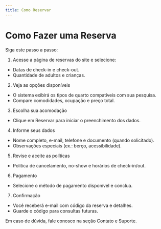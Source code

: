 ```yaml
---
title: Como Reservar
---
```


# Como Fazer uma Reserva

Siga este passo a passo:

1) Acesse a página de reservas do site e selecione:
- Datas de check-in e check-out.
- Quantidade de adultos e crianças.

2) Veja as opções disponíveis
- O sistema exibirá os tipos de quarto compatíveis com sua pesquisa.
- Compare comodidades, ocupação e preço total.

3) Escolha sua acomodação
- Clique em Reservar para iniciar o preenchimento dos dados.

4) Informe seus dados
- Nome completo, e-mail, telefone e documento (quando solicitado).
- Observações especiais (ex.: berço, acessibilidade).

5) Revise e aceite as políticas
- Política de cancelamento, no-show e horários de check-in/out.

6) Pagamento
- Selecione o método de pagamento disponível e conclua.

7) Confirmação
- Você receberá e-mail com código da reserva e detalhes.
- Guarde o código para consultas futuras.

Em caso de dúvida, fale conosco na seção Contato e Suporte.
